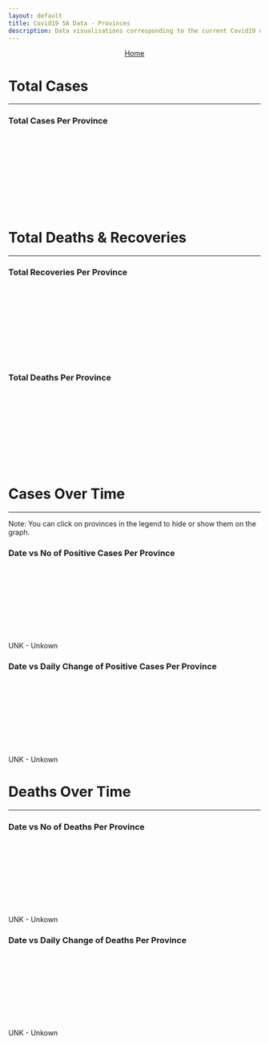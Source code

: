 ```yaml
---
layout: default
title: Covid19 SA Data - Provinces
description: Data visualisations corresponding to the current Covid19 outbreak in South Africa by province
---
```


<center><a href="/" class="btn alt_btn_col">Home</a></center>

# Total Cases

___

### Total Cases Per Province
<div class="iframeDiv" align="center">
    <iframe class="lazy pieChart" data-src="tot_cases_per_province.html" frameborder="0"></iframe>
</div>

# Total Deaths & Recoveries

<!--<table>
    <thead>
        <tr class="header">
            <th>Province</th>
            <th>Recovered</th>
        </tr>
    </thead>
    <tbody>
        <tr>
            <td class="index" markdown="span">Gauteng</td>
            <td markdown="span">...</td>
        </tr>
        <tr>
            <td class="index" markdown="span">Western Cape</td>
            <td markdown="span">...</td>
        </tr>
    </tbody>
</table>-->

___

### Total Recoveries Per Province
<div class="iframeDiv" align="center">
    <iframe class="lazy pieChart" data-src="tot_recovered_per_province.html" frameborder="0"></iframe>
</div>

### Total Deaths Per Province
<div class="iframeDiv" align="center">
    <iframe class="lazy pieChart" data-src="tot_deaths_per_province.html" frameborder="0"></iframe>
</div>

# Cases Over Time
___
Note: You can click on provinces in the legend to hide or show them on the graph.
### Date vs No of Positive Cases Per Province
<div class="iframeDiv" align="center">
    <iframe class="lazy" data-src="date_vs_cases_per_province.html" frameborder="0"></iframe>
</div>
UNK - Unkown

### Date vs Daily Change of Positive Cases Per Province
<div class="iframeDiv" align="center">
    <iframe class="lazy" data-src="date_vs_daily_cases_per_province.html" frameborder="0"></iframe>
</div>
UNK - Unkown

# Deaths Over Time
___
### Date vs No of Deaths Per Province
<div class="iframeDiv" align="center">
    <iframe class="lazy" data-src="date_vs_deaths_per_province.html" frameborder="0"></iframe>
</div>
UNK - Unkown

### Date vs Daily Change of Deaths Per Province
<div class="iframeDiv" align="center">
    <iframe class="lazy" data-src="date_vs_daily_deaths_per_province.html" frameborder="0"></iframe>
</div>
UNK - Unkown